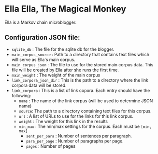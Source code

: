 Ella Ella, The Magical Monkey
=============================

Ella is a Markov chain microblogger.

Configuration JSON file:
------------------------

* `sqlite_db` : The file for the sqlite db for the blogger.
* `main_corpus_source` : Path to a directory that contains text files which
will serve as Ella's main corpus.
* `main_corpus_json` : The file to use for the stored main corpus data. This
file will be created by Ella after she runs the first time.
* `main_weight` : The weight of the main corpus
* `link_corpora_json_dir` : This is the path to a directory where the link corpora
data will be stored.
* `link_corpora` : This is a list of link copora. Each entry should have the
following:
    * `name` : The name of the link corpus (will be used to determine JSON name)
    * `source`: The path to a directory containing text files for this corpus.
    * `url` : A list of URLs to use for the links for this link corpus.
    * `weight` : The weight for this link in the results
    * `min_max` : The min/max settings for the corpus. Each must be `[min, max]`
        * `sent_per_para` : Number of sentences per paragraph.
        * `para_per_page` : Number of paragraphs per page.
        * `pages` : Number of pages
